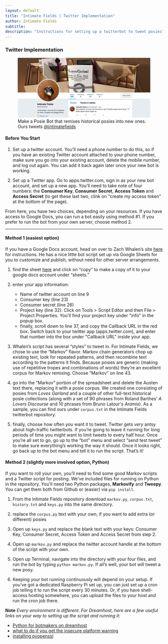 ```yaml
---
layout: default
title: "Intimate Fields | Twitter Implementation"
author: Intimate Fields
subtitle: 
description: "Instructions for setting up a twitterbot to tweet posies"
---
```

### Twitter Implementation


<figure>
<img src="img/twitter.jpg" class="img-responsive">
<figcaption>Make a Posie Bot that remixes historical posies into new ones. Ours tweets <a href="https://twitter.com/intimatefields">@intimatefields</a></figcaption>
</figure>

#### Before You Start

1. Set up a twitter account. You’ll need a phone number to do this, so if you have an existing Twitter account attached to your phone number, make sure you go into your existing account, delete the mobile number, and log out again. You can add it back again later once your new bot is working.

2. Set up a Twitter app. Go to apps.twitter.com, sign in as your new bot account, and set up a new app. You’ll need to take note of four numbers: the **Consumer Key**, **Consumer Secret**, **Access Token** and **Access Secret** (to get these last two, clink on "create my access token" at the bottom of the page).

From here, you have two choices, depending on your resources. If you have access to Google Docs, you can run a bot easily using method #1. If you prefer to run the bot from your own server, choose method 2.

***
#### Method 1 (easiest option)

If you have a Google Docs account, head on over to Zach Whalen’s site [here](http://www.zachwhalen.net/posts/how-to-make-a-twitter-bot-with-google-spreadsheets-version-04/) for instructions. He has a nice little bot script set up via Google Sheets for you to customize and publish, without need for other server arrangements.

1. find the sheet [here](https://docs.google.com/spreadsheets/d/1Cbg_6pYN04XtDHpDLtxAP3ExQEBL8PYBXBQ1E5_Sq30/copy) and click on “copy” to make a copy of it to your google docs account under “sheets.”

2. enter your app information: 
    - Name of twitter account on line 9
    - Consumer key (line 23)
    - Consumer secret (line 26)
    - Project key (line 32). Click on Tools > Script Editor and then File > Project Properties. You'll find your project key under "info" in the popup box.
    - finally, scroll down to line 37, and copy the Callback URL in the red box. Switch back to your twitter app (apps.twitter.com), and enter that number into the box under "Callback URL" inside your app.
    
3. Whalen’s script has several “styles” to tweet in. For Intimate Fields, we chose to use the “Markov” flavor. Markov chain generators chop up existing text, look for repeated patterns, and then recombine text according to the patterns it finds. Because posies are generic (making use of repetitive tropes and combinations of words) they’re an excellent corpus for Markov remixing. Choose “Markov” on line 43.

4. go into the “Markov” portion of the spreadsheet and delete the Austen text there, replacing it with a posie corpus. We created one consisting of posies from *Loves Garland* and a couple of other full-text historical posie collections (along with a set of 90 phrases from Roland Barthes’ *A Lovers Discourse* and 10 phrases from Bruno Latour's *Aramis*). As a sample, you can find ours under `corpus.txt` in the Intimate Fields twitterbot repository.

5. finally, choose how often you want it to tweet. Twitter gets *very* antsy about high-traffic twitterbots. If you’re going to leave it running for long periods of time you might want to limit tweets to every half hour. Once you’re all set to go, go up to the “bot” menu and select “send test tweet” to make sure everything’s working the way it should. Once it looks right, go back up to the bot menu and tell it to run the script. That’s it!

#### Method 2 (slightly more involved option, Python)

If you want to roll your own, you’ll need to find some good Markov scripts and a Twitter script for posting. We’ve included files for running on Python in the repository. You’ll need two Python packages, **Markovify** and **Tweepy**. You can get them both from Github or (easier) via `pip install`.

1. From the Intimate Fields repository download `markov.py`, `corpus.txt`, `history.txt` and `keys.py` into the same directory.

2. replace the `corpus.py` text with your own, if you want to add extra (or different) posies

3. Open up `keys.py` and replace the blank text with your keys: Consumer Key, Consumer Secret, Access Token and Access Secret from step 2.

4. Open up `markov.py` and replace the twitter account handle at the bottom of the script with your own.

5. Open up Terminal, navigate into the directory with your four files, and run the bot by typing `python markov.py`. If all’s well, your bot will tweet a new posy.

6. Keeping your bot running continuously will depend on your setup. If you’ve got a dedicated Raspberry Pi set up, you can just set up a cron job telling it to run the script every 30 minutes. Or, if you have shell-access hosting somewhere, you can upload the files to your host and run the cron job there.

**Note** *Every environment is different. For Dreamhost, here are a few useful links on your way to setting up the script and running it:*

- [Python for botmakers on dreamhost](https://gist.github.com/moonmilk/8d78032debd16f31a8a9)
- [what to do if you get the insecure platform warning](https://urllib3.readthedocs.org/en/latest/security.html#insecureplatformwarning)
- [installing pyopenssl](https://urllib3.readthedocs.org/en/latest/security.html#openssl-pyopenssl)